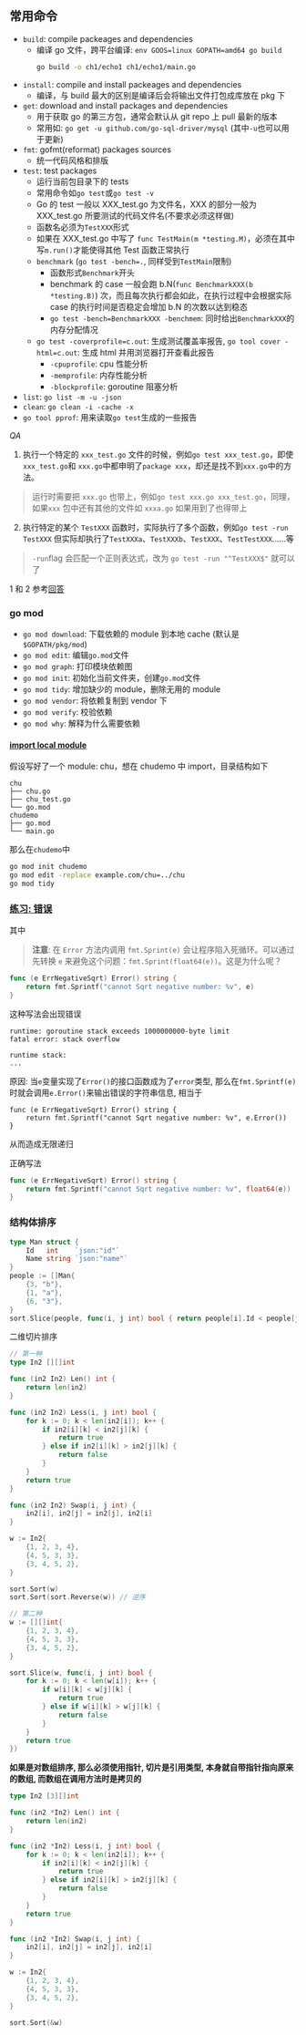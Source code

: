 ## 常用命令

* `build`: compile packeages and dependencies
    - 编译 go 文件，跨平台编译: `env GOOS=linux GOPATH=amd64 go build`
        ```bash
        go build -o ch1/echo1 ch1/echo1/main.go
        ```
* `install`: compile and install packeages and dependencies
    - 编译，与 build 最大的区别是编译后会将输出文件打包成库放在 pkg 下
* `get`: download and install packages and dependencies
    - 用于获取 go 的第三方包，通常会默认从 git repo 上 pull 最新的版本
    - 常用如: `go get -u github.com/go-sql-driver/mysql` (其中`-u`也可以用于更新)
* `fmt`: gofmt(reformat) packages sources
    - 统一代码风格和排版
* `test`: test packages
    - 运行当前包目录下的 tests
    - 常用命令如`go test`或`go test -v`
    - Go 的 test 一般以 XXX_test.go 为文件名，XXX 的部分一般为 XXX_test.go 所要测试的代码文件名(不要求必须这样做)
    - 函数名必须为`TestXXX`形式
    - 如果在 XXX_test.go 中写了 `func TestMain(m *testing.M)`，必须在其中写`m.run()`才能使得其他 Test 函数正常执行
    - `benchmark` (`go test -bench=.`, 同样受到`TestMain`限制)
        + 函数形式`Benchmark`开头
        + benchmark 的 case 一般会跑 b.N(`func BenchmarkXXX(b *testing.B)`) 次，而且每次执行都会如此，在执行过程中会根据实际 case 的执行时间是否稳定会增加 b.N 的次数以达到稳态
        + `go test -bench=BenchmarkXXX -benchmem`: 同时给出`BenchmarkXXX`的内存分配情况
    - `go test -coverprofile=c.out`: 生成测试覆盖率报告, `go tool cover -html=c.out`: 生成 html 并用浏览器打开查看此报告
        + `-cpuprofile`: cpu 性能分析
        + `-memprofile`: 内存性能分析
        + `-blockprofile`: goroutine 阻塞分析
* `list`: `go list -m -u -json`
* `clean`: `go clean -i -cache -x`
* `go tool pprof`: 用来读取`go test`生成的一些报告

*QA*

1. 执行一个特定的 `xxx_test.go` 文件的时候，例如`go test xxx_test.go`，即使`xxx_test.go`和
`xxx.go`中都申明了`package xxx`，却还是找不到`xxx.go`中的方法。

> 运行时需要把 `xxx.go` 也带上，例如`go test xxx.go xxx_test.go`，同理，如果`xxx`
> 包中还有其他的文件如 `xxxa.go` 如果用到了也得带上

2. 执行特定的某个 `TestXXX` 函数时，实际执行了多个函数，例如`go test -run TestXXX`
但实际却执行了`TestXXXa`、`TestXXXb`、`TestXXX`、`TestTestXXX`……等

> `-run`flag 会匹配一个正则表达式，改为 `go test -run "^TestXXX$"` 就可以了

1 和 2 参考[回答](https://stackoverflow.com/a/16936314/8461712)

### go mod

* `go mod download`: 下载依赖的 module 到本地 cache (默认是`$GOPATH/pkg/mod`)
* `go mod edit`: 编辑`go.mod`文件
* `go mod graph`: 打印模块依赖图
* `go mod init`: 初始化当前文件夹，创建`go.mod`文件
* `go mod tidy`: 增加缺少的 module，删除无用的 module
* `go mod vendor`: 将依赖复制到 vendor 下
* `go mod verify`: 校验依赖
* `go mod why`: 解释为什么需要依赖

#### [import local module](https://golang.org/doc/tutorial/call-module-code)

假设写好了一个 module: chu，想在 chudemo 中 import，目录结构如下
```
chu
├── chu.go
├── chu_test.go
└── go.mod
chudemo
├── go.mod
└── main.go
```
那么在`chudemo`中
```bash
go mod init chudemo
go mod edit -replace example.com/chu=../chu
go mod tidy
```

### [练习: 错误](https://tour.go-zh.org/methods/20)

其中
> **注意**: 在 `Error` 方法内调用 `fmt.Sprint(e)` 会让程序陷入死循环。可以通过先转换 `e` 来避免这个问题：`fmt.Sprint(float64(e))`。这是为什么呢？

```go
func (e ErrNegativeSqrt) Error() string {
	return fmt.Sprintf("cannot Sqrt negative number: %v", e)
}
```
这种写法会出现错误
```
runtime: goroutine stack exceeds 1000000000-byte limit
fatal error: stack overflow

runtime stack:
...
```

原因: 当`e`变量实现了`Error()`的接口函数成为了`error`类型, 那么在`fmt.Sprintf(e)`时就会调用`e.Error()`来输出错误的字符串信息, 相当于
```
func (e ErrNegativeSqrt) Error() string {
	return fmt.Sprintf("cannot Sqrt negative number: %v", e.Error())
}
```
从而造成无限递归

正确写法
```go
func (e ErrNegativeSqrt) Error() string {
	return fmt.Sprintf("cannot Sqrt negative number: %v", float64(e))
}
```

### 结构体排序
```go
type Man struct {
	Id   int    `json:"id"`
	Name string `json:"name"`
}
people := []Man{
    {3, "b"},
    {1, "a"},
    {6, "3"},
}
sort.Slice(people, func(i, j int) bool { return people[i].Id < people[j].Id })
```

二维切片排序
```go
// 第一种
type In2 [][]int

func (in2 In2) Len() int {
	return len(in2)
}

func (in2 In2) Less(i, j int) bool {
	for k := 0; k < len(in2[i]); k++ {
		if in2[i][k] < in2[j][k] {
			return true
		} else if in2[i][k] > in2[j][k] {
			return false
		}
	}
	return true
}

func (in2 In2) Swap(i, j int) {
	in2[i], in2[j] = in2[j], in2[i]
}

w := In2{
    {1, 2, 3, 4},
    {4, 5, 3, 3},
    {3, 4, 5, 2},
}

sort.Sort(w)
sort.Sort(sort.Reverse(w)) // 逆序

// 第二种
w := [][]int{
    {1, 2, 3, 4},
    {4, 5, 3, 3},
    {3, 4, 5, 2},
}

sort.Slice(w, func(i, j int) bool {
    for k := 0; k < len(w[i]); k++ {
        if w[i][k] < w[j][k] {
            return true
        } else if w[i][k] > w[j][k] {
            return false
        }
    }
    return true
})
```

**如果是对数组排序, 那么必须使用指针, 切片是引用类型, 本身就自带指针指向原来的数组, 而数组在调用方法时是拷贝的**
```go
type In2 [3][]int

func (in2 *In2) Len() int {
	return len(in2)
}

func (in2 *In2) Less(i, j int) bool {
	for k := 0; k < len(in2[i]); k++ {
		if in2[i][k] < in2[j][k] {
			return true
		} else if in2[i][k] > in2[j][k] {
			return false
		}
	}
	return true
}

func (in2 *In2) Swap(i, j int) {
	in2[i], in2[j] = in2[j], in2[i]
}

w := In2{
    {1, 2, 3, 4},
    {4, 5, 3, 3},
    {3, 4, 5, 2},
}

sort.Sort(&w)
```
